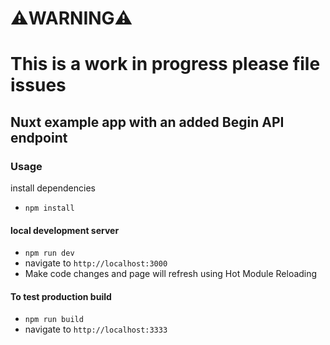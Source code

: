 # ⚠️WARNING⚠️
# This is a work in progress please file issues

## Nuxt example app with an added Begin API endpoint

### Usage

install dependencies
- `npm install`

#### local development server
- `npm run dev`
- navigate to `http://localhost:3000`
- Make code changes and page will refresh using Hot Module Reloading

#### To test production build
- `npm run build`
- navigate to `http://localhost:3333`
